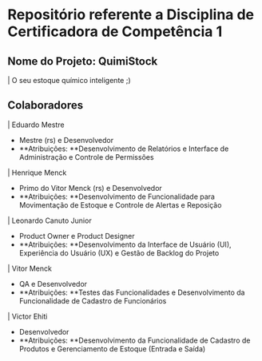 # Repositório referente a Disciplina de Certificadora de Competência 1
## Nome do Projeto: QuimiStock
| O seu estoque químico inteligente ;)

## Colaboradores
| Eduardo Mestre
* Mestre (rs) e Desenvolvedor
* **Atribuições: **Desenvolvimento de Relatórios e Interface de Administração e Controle de Permissões

| Henrique Menck
* Primo do Vitor Menck (rs) e Desenvolvedor
* **Atribuições: **Desenvolvimento de Funcionalidade para Movimentação de Estoque e Controle de Alertas e Reposição

| Leonardo Canuto Junior
* Product Owner e Product Designer
* **Atribuições: **Desenvolvimento da Interface de Usuário (UI), Experiência do Usuário (UX) e Gestão de Backlog do Projeto

| Vitor Menck
* QA e Desenvolvedor
* **Atribuições: **Testes das Funcionalidades e Desenvolvimento da Funcionalidade de Cadastro de Funcionários

| Victor Ehiti
* Desenvolvedor
* **Atribuições: **Desenvolvimento da Funcionalidade de Cadastro de Produtos e Gerenciamento de Estoque (Entrada e Saída)

